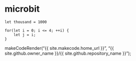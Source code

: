 # microbit

```blocks
let thousand = 1000
```

```block
for(let i = 0; i <= 4; ++i) {
    let j = i;
}
```

makeCodeRender(“{{ site.makecode.home_url }}”, “{{ site.github.owner_name }}/{{ site.github.repository_name }}”);
